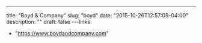 ---

title: "Boyd & Company"
slug: "boyd"
date: "2015-10-26T12:57:09-04:00"
description: ""
draft: false
---links:
  - "https://www.boydandcompany.com"
